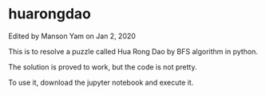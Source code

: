 # huarongdao
Edited by Manson Yam on Jan 2, 2020

This is to resolve a puzzle called Hua Rong Dao by BFS algorithm in python.

The solution is proved to work, but the code is not pretty. 

To use it, download the jupyter notebook and execute it.
